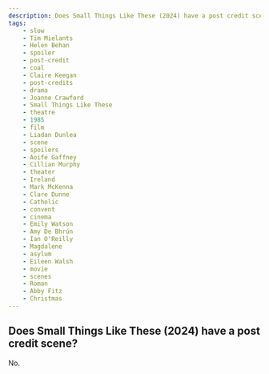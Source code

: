 ```yaml
---
description: Does Small Things Like These (2024) have a post credit scene?
tags: 
    - slow
    - Tim Mielants
    - Helen Behan
    - spoiler
    - post-credit
    - coal
    - Claire Keegan
    - post-credits
    - drama
    - Joanne Crawford
    - Small Things Like These
    - theatre
    - 1985
    - film
    - Liadan Dunlea
    - scene
    - spoilers
    - Aoife Gaffney
    - Cillian Murphy
    - theater
    - Ireland
    - Mark McKenna
    - Clare Dunne
    - Catholic
    - convent
    - cinema
    - Emily Watson
    - Amy De Bhrún
    - Ian O'Reilly
    - Magdalene
    - asylum
    - Eileen Walsh
    - movie
    - scenes
    - Roman
    - Abby Fitz
    - Christmas
---
```


## Does Small Things Like These (2024) have a post credit scene?

No.
